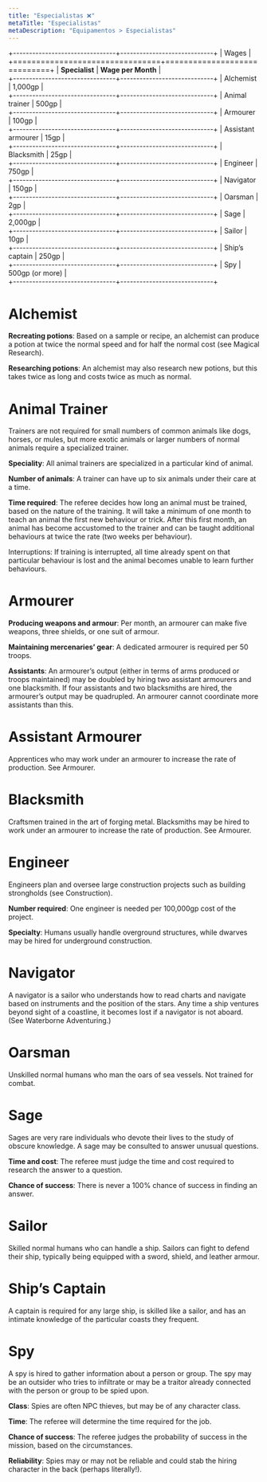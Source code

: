 ```yaml
---
title: "Especialistas ❌"
metaTitle: "Especialistas"
metaDescription: "Equipamentos > Especialistas"
---
```


+--------------------------------+-----------------------------+
| Wages                                                        |
+================================+=============================+
| **Specialist**                 | **Wage per Month**          |                 
+--------------------------------+-----------------------------+
| Alchemist                      | 1,000gp                     |      
+--------------------------------+-----------------------------+
| Animal trainer                 | 500gp                       |    
+--------------------------------+-----------------------------+
| Armourer                       | 100gp                       |    
+--------------------------------+-----------------------------+
| Assistant armourer             | 15gp                        |   
+--------------------------------+-----------------------------+
| Blacksmith                     | 25gp                        |   
+--------------------------------+-----------------------------+
| Engineer                       | 750gp                       |    
+--------------------------------+-----------------------------+
| Navigator                      | 150gp                       |    
+--------------------------------+-----------------------------+
| Oarsman                        | 2gp                         |  
+--------------------------------+-----------------------------+
| Sage                           | 2,000gp                     |      
+--------------------------------+-----------------------------+
| Sailor                         | 10gp                        |   
+--------------------------------+-----------------------------+
| Ship’s captain                 | 250gp                       |    
+--------------------------------+-----------------------------+
| Spy                            | 500gp (or more)             |              
+--------------------------------+-----------------------------+
# Alchemist

**Recreating potions**: Based on a sample or recipe, an alchemist can produce a potion at twice the normal speed and for half the normal cost (see Magical Research).

**Researching potions**: An alchemist may also research new potions, but this takes twice as long and costs twice as much as normal.

# Animal Trainer

Trainers are not required for small numbers of common animals like dogs, horses, or mules, but more exotic animals or larger numbers of normal animals require a specialized trainer.

**Speciality**: All animal trainers are specialized in a particular kind of animal.

**Number of animals**: A trainer can have up to six animals under their care at a time.

**Time required**: The referee decides how long an animal must be trained, based on the nature of the training. It will take a minimum of one month to teach an animal the first new behaviour or trick. After this first month, an animal has become accustomed to the trainer and can be taught additional behaviours at twice the rate (two weeks per behaviour).

Interruptions: If training is interrupted, all time already spent on that particular behaviour is lost and the animal becomes unable to learn further behaviours.

# Armourer

**Producing weapons and armour**: Per month, an armourer can make five weapons, three shields, or one suit of armour.

**Maintaining mercenaries’ gear**: A dedicated armourer is required per 50 troops.

**Assistants**: An armourer’s output (either in terms of arms produced or troops maintained) may be doubled by hiring two assistant armourers and one blacksmith. If four assistants and two blacksmiths are hired, the armourer’s output may be quadrupled. An armourer cannot coordinate more assistants than this.

# Assistant Armourer

Apprentices who may work under an armourer to increase the rate of production. See Armourer.

# Blacksmith

Craftsmen trained in the art of forging metal. Blacksmiths may be hired to work under an armourer to increase the rate of production. See Armourer.

# Engineer

Engineers plan and oversee large construction projects such as building strongholds (see Construction).

**Number required**: One engineer is needed per 100,000gp cost of the project.

**Specialty**: Humans usually handle overground structures, while dwarves may be hired for underground construction.

# Navigator

A navigator is a sailor who understands how to read charts and navigate based on instruments and the position of the stars. Any time a ship ventures beyond sight of a coastline, it becomes lost if a navigator is not aboard. (See Waterborne Adventuring.)

# Oarsman

Unskilled normal humans who man the oars of sea vessels. Not trained for combat.

# Sage

Sages are very rare individuals who devote their lives to the study of obscure knowledge. A sage may be consulted to answer unusual questions.

**Time and cost**: The referee must judge the time and cost required to research the answer to a question.

**Chance of success**: There is never a 100% chance of success in finding an answer.

# Sailor

Skilled normal humans who can handle a ship. Sailors can fight to defend their ship, typically being equipped with a sword, shield, and leather armour.

# Ship’s Captain

A captain is required for any large ship, is skilled like a sailor, and has an intimate knowledge of the particular coasts they frequent.

# Spy

A spy is hired to gather information about a person or group. The spy may be an outsider who tries to infiltrate or may be a traitor already connected with the person or group to be spied upon.

**Class**: Spies are often NPC thieves, but may be of any character class.

**Time**: The referee will determine the time required for the job.

**Chance of success**: The referee judges the probability of success in the mission, based on the circumstances.

**Reliability**: Spies may or may not be reliable and could stab the hiring character in the back (perhaps literally!). 